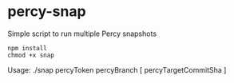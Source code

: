 # percy-snap
Simple script to run multiple Percy snapshots

```
npm install
chmod +x snap
```

Usage: ./snap percyToken percyBranch [ percyTargetCommitSha ]
